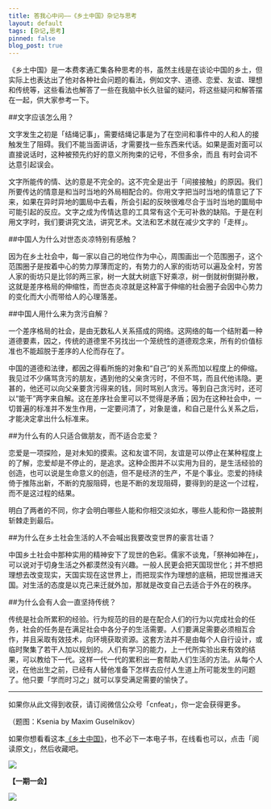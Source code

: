 ```yaml
---
title: 答我心中问——《乡土中国》杂记与思考
layout: default
tags: [杂记,思考]
pinned: false
blog_post: true
---
```


《乡土中国》是一本费孝通汇集各种思考的书，虽然主线是在谈论中国的乡土，但实际上也表达出了他对各种社会问题的看法，例如文字、道德、恋爱、友谊、理想和传统等，这些看法也解答了一些在我脑中长久驻留的疑问，将这些疑问和解答摆在一起，供大家参考一下。


##文字应该怎么用？

文字发生之初是「结绳记事」，需要结绳记事是为了在空间和事件中的人和人的接触发生了阻碍。我们不能当面讲话，才需要找一些东西来代话。如果是面对面可以直接说话时，这种被预先约好的意义所拘束的记号，不但多余，而且 有时会词不达意引起误会。

文字所能传的情、达的意是不完全的。这不完全是出于「间接接触」的原因。我们所要传达的情意是和当时当地的外局相配合的。你用文字把当时当地的情意记了下来，如果在异时异地的圜局中去看，所会引起的反映很难尽合于当时当地的圜局中可能引起的反应。文字之成为传情达意的工具常有这个无可补救的缺陷。于是在利用文字时，我们要讲究文法，讲究艺术。文法和艺术就在减少文字的「走样」。

##中国人为什么对世态炎凉特别有感触？

因为在乡土社会中，每一家以自己的地位作为中心，周围画出一个范围圈子，这个范围圈子是按着中心的势力厚薄而定的，有势力的人家的街坊可以遍及全村，穷苦人家的街坊只是比邻的两三家，树一大就大树底下好乘凉，树一倒就树倒猢孙散，这就是差序格局的伸缩性，而世态炎凉就是这种富于伸缩的社会圈子会因中心势力的变化而大小而带给人的心理落差。

##中国人用什么来为贪污自解？

一个差序格局的社会，是由无数私人关系搭成的网络。这网络的每一个结附着一种道德要素，因之，传统的道德里不另找出一个笼统性的道德观念来，所有的价值标准也不能超脱于差序的人伦而存在了。 

中国的道德和法律，都因之得看所施的对象和“自己”的关系而加以程度上的伸缩。我见过不少痛骂贪污的朋友，遇到他的父亲贪污时，不但不骂，而且代他讳隐。更甚的，他还可以向父亲要贪污得来的钱，同时骂别人贪污。等到自己贪污时，还可以“能干”两字来自解。这在差序社会里可以不觉得是矛盾；因为在这种社会中，一切普遍的标准并不发生作用，一定要问清了，对象是谁，和自己是什么关系之后，才能决定拿出什么标准来。 

##为什么有的人只适合做朋友，而不适合恋爱？

恋爱是一项探险，是对未知的摸索。这和友谊不同，友谊是可以停止在某种程度上的了解，恋爱却是不停止的，是追求。这种企图并不以实用为目的，是生活经验的创造，也可以说是生命意义的创造，但不是经济的生产，不是个事业。恋爱的持续倚于推陈出新，不断的克服阻碍，也是不断的发现阻碍，要得到的是这一个过程，而不是这过程的结果。

明白了两者的不同，你才会明白哪些人能和你相交淡如水，哪些人能和你一路披荆斩棘走到最后。


##为什么在乡土社会生活的人不会喊出我要改变世界的豪言壮语？

中国乡土社会中那种实用的精神安下了现世的色彩。儒家不谈鬼，「祭神如神在」，可以说对于切身生活之外都漠然没有兴趣。一般人民更会把天国现世化；并不想把理想去改变现实，天国实现在这世界上，而把现实作为理想的底稿，把现世推进天国。对生活的态度是以克己来迁就外加，那就是改变自己去适合于外在的秩序。

##为什么会有人会一直坚持传统？

传统是社会所累积的经验。行为规范的目的是在配合人们的行为以完成社会的任务，社会的任务是在满足社会中各分子的生活需要。人们要满足需要必须相互合作，并且采取有效技术，向环境获取资源。这套方法并不是由每个人自行设计，或临时聚集了若干人加以规划的。人们有学习的能力，上一代所实验出来有效的结果，可以教给下一代。这样一代一代的累积出一套帮助人们生活的方法。从每个人说，在他出生之前，已经有人替他准备下怎样去应付人生道上所可能发生的问题了。他只要「学而时习之」就可以享受满足需要的愉快了。 

----

如果你从此文得到收获，请订阅微信公众号「cnfeat」，你一定会获得更多。

（题图：Ksenia by Maxim Guselnikov）

如果你想看看这本[《乡土中国》](http://www.douban.com/group/topic/19058658/)，也不必下一本电子书，在线看也可以，点击「阅读原文」，然后收藏吧。


![](http://cnfeat.qiniudn.com/signitrue-2014-09-28.jpg)

**【一期一会】**

![](http://cnfeat.qiniudn.com/3-9x3rnLj5-kZ20C1N3mF2DZEyO7KIujD_IFt-MD3TaUAgAAYAEAAFBO.png)



